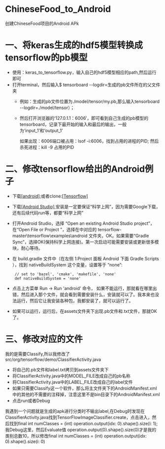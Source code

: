 # ChineseFood_to_Android

创建ChineseFood项目的Android APk

# 一、将keras生成的hdf5模型转换成tensorflow的pb模型
- 使用：keras_to_tensorflow.py，输入自己的hdf5模型相应的path,然后运行即可
- 打开terminal，然后输入$ tensorboard --logdir=生成的pb文件所在的父文件夹
    - 例如：生成的pb文件位置为./model/tensor/my.pb,那么输入tensorboard --logdir=./model/tensor）；
    - 然后打开浏览器的‘127.0.1.1：6006’，即可看到自己生成的pb模型的tensorboard，记录下最开始的输入和最后的输出，一般为‘input_1’和‘output_1’
      
      如果出现：6006端口被占用：lsof -i:6006，找到占用的进程的PID; 然后杀死进程：kill -9 占用的PID
# 二、修改tensorflow给出的Android例子
- 下载[[android]](https://github.com/QiujieDong/ChineseFood_to_Android/tree/master/android);或者clone:[[Tensorflow]](https://github.com/tensorflow/tensorflow)
- 下载[[Android Studio]](https://developer.android.com/studio/index.html),安装是一定要保证“科学上网”，因为需要Google下载，还有后续代码run等，都要“科学上网”
- 打开Android Studio，选择 “Open an existing Android Studio project”，在“Open File or Project ”，选择在中对应的 tensorflow-master\tensorflow\examples\android 文件夹，OK。如果需要“Gradle Sync”，选择OK(保持科学上网连接)。第一次启动可能需要安装或更新很多模块，耐心等待。
- 在 build.gradle 文件中（在左侧 1:Project 面板  Android 下面 Gradle Scripts ），找到  nativeBuildSystem 这个变量，设置等于 “none”:
        
       // set to 'bazel', 'cmake', 'makefile', 'none'
       def nativeBuildSystem = 'none'
- 点击上方菜单 Run -> Run 'android'  命令， 如果不能运行，那就看在哪里出错，然后进入那个文件，就会看到需要安装什么，安装就可以了。我本来也没法运行，然后它让我安装各种包，我都安装了，就可以运行了。
- 如果可以运行，运行后，在assets文件夹下出现.pb文件和.txt文件，那就OK了。
# 三、修改对应的文件
我的是需要Classify,所以我修改了src/org/tensorflow/demo/ClassifierActivity.java
- 将自己的.pb文件和label.txt拷贝到assets文件夹下
- 将ClassifierActivity.java中的MODEL_FILE改成自己的pb名称
- 将ClassifierActivity.java中的LABEL_FILE改成自己的label文件
- 如果只需要Classify这一个软件，那么将主文件夹下的AndroidManifest.xml中的其他的不需要的注释掉，注意这里不是bin目录下的AndroidManifest.xml
- 点击run或者Debug

我遇到一个问题就是生成的apk进行分类时不输出label,在Debug时发现在ClassifierActivity.java找到TensorFlowImageClassifier.create，点击进入，然后找到final int numClasses = (int) operation.output(idx: 0).shape().size(i: 1);我Debug这里，然后Evaluate值 operation.output(0).shape().size(0)才是我的类别总数10，所以修改final int numClasses = (int) operation.output(idx: 0).shape().size(i: 0)
